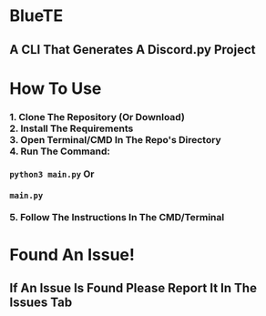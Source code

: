 <h1>BlueTE</h1>
<h2>A CLI That Generates A Discord.py Project<h2>
<h1>How To Use</h1>
  <h3>1. Clone The Repository (Or Download) <br>
    2. Install The Requirements <br>
  3. Open Terminal/CMD In The Repo's Directory<br>
    4. Run The Command: <br> <br>
    <code>python3 main.py</code> Or
  <br> <br>
    <code>main.py</code> <br> <br>
  5. Follow The Instructions In The CMD/Terminal</h3>

<h1>Found An Issue!</h1>
<h2>If An Issue Is Found Please Report It In The Issues Tab</h2>
